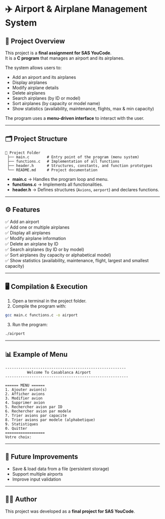 # ✈️ Airport & Airplane Management System  

## 📌 Project Overview  
This project is a **final assignment for SAS YouCode**.  
It is a **C program** that manages an airport and its airplanes.  

The system allows users to:  
- Add an airport and its airplanes  
- Display airplanes  
- Modify airplane details  
- Delete airplanes  
- Search airplanes (by ID or model)  
- Sort airplanes (by capacity or model name)  
- Show statistics (availability, maintenance, flights, max & min capacity)  

The program uses a **menu-driven interface** to interact with the user.  

---

## 🗂️ Project Structure  

```
📂 Project Folder
 ├── main.c        # Entry point of the program (menu system)
 ├── functions.c   # Implementation of all functions
 ├── header.h      # Structures, constants, and function prototypes
 └── README.md     # Project documentation
```

- **main.c** → Handles the program loop and menu.  
- **functions.c** → Implements all functionalities.  
- **header.h** → Defines structures (`Avions`, `aerport`) and declares functions.  

---

## ⚙️ Features  

✅ Add an airport  
✅ Add one or multiple airplanes  
✅ Display all airplanes  
✅ Modify airplane information  
✅ Delete an airplane by ID  
✅ Search airplanes (by ID or by model)  
✅ Sort airplanes (by capacity or alphabetical model)  
✅ Show statistics (availability, maintenance, flight, largest and smallest capacity)  

---

## 🖥️ Compilation & Execution  

1. Open a terminal in the project folder.  
2. Compile the program with:  

```bash
gcc main.c functions.c -o airport
```

3. Run the program:  

```bash
./airport
```

---

## 📊 Example of Menu  

```
-------------------------------------------------------
          Welcome To Casablanca Airport                
--------------------------------------------------------

====== MENU ======
1. Ajouter avion(s)
2. Afficher avions
3. Modifier avion
4. Supprimer avion
5. Rechercher avion par ID
6. Rechercher avion par modele
7. Trier avions par capacite
8. Trier avions par modele (alphabetique)
9. Statistiques
0. Quitter
==================
Votre choix:
```

---

## 🚀 Future Improvements  

- Save & load data from a file (persistent storage)  
- Support multiple airports  
- Improve input validation  

---

## 👨‍💻 Author  

This project was developed as a **final project for SAS YouCode**.  
